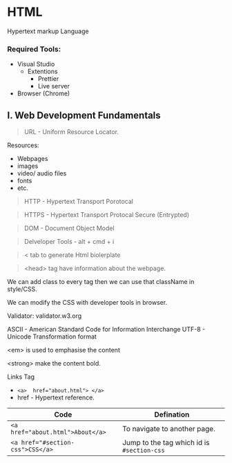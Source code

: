 # HTML 
Hypertext markup Language

### Required Tools:
- Visual Studio
   - Extentions 
     - Prettier 
     - Live server
- Browser (Chrome)

## I. Web Development Fundamentals 

> URL -  Uniform Resource Locator. 

Resources: 
- Webpages
- images
- video/ audio files
- fonts
- etc. 

> HTTP - Hypertext Transport Porotocal

>HTTPS - Hypertext Transport Protocal Secure (Entrypted)

>DOM - Document Object Model

>Delveloper Tools - alt + cmd + i

> < tab to generate Html biolerplate 

> &lt;head&gt; tag have information about the webpage. 

We can add class to every tag then we can use that className in style/CSS. 

We can modify the CSS with developer tools in browser. 

Validator: validator.w3.org

ASCII - American Standard Code for Information Interchange
UTF-8  - Unicode Transformation format

&lt;em&gt; is used to emphasise the content

&lt;strong&gt; make the content bold.

Links Tag
- ```<a>  href="about.html"> </a> ```   
- href - Hypertext reference. 

Code  | Defination 
------------- | ------------
``` <a href="about.html">About</a> ```| To navigate to another page.
```<a href="#section-css">CSS</a> ``` | Jump to the tag which id is ```#section-css```

 

